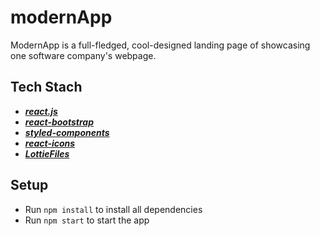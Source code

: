 # modernApp

ModernApp is a full-fledged, cool-designed landing page of showcasing one software company's webpage.

## Tech Stach
- [**_react.js_**](https://react-bootstrap.github.io/)
- [**_react-bootstrap_**](https://react-bootstrap.github.io/)
- [**_styled-components_**](https://styled-components.com/)
- [***react-icons***](https://react-icons.github.io/react-icons/)
- [***LottieFiles***](https://lottiefiles.com/)


## Setup
- Run `npm install` to install all dependencies
- Run `npm start` to start the app
